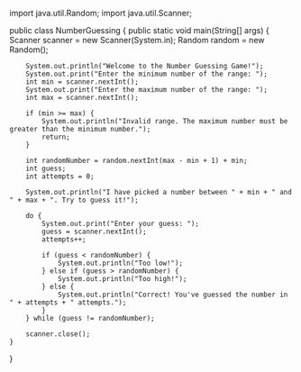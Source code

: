 import java.util.Random;
import java.util.Scanner;

public class NumberGuessing {
    public static void main(String[] args) {
        Scanner scanner = new Scanner(System.in);
        Random random = new Random();

        System.out.println("Welcome to the Number Guessing Game!");
        System.out.print("Enter the minimum number of the range: ");
        int min = scanner.nextInt();
        System.out.print("Enter the maximum number of the range: ");
        int max = scanner.nextInt();

        if (min >= max) {
            System.out.println("Invalid range. The maximum number must be greater than the minimum number.");
            return;
        }

        int randomNumber = random.nextInt(max - min + 1) + min;
        int guess;
        int attempts = 0;

        System.out.println("I have picked a number between " + min + " and " + max + ". Try to guess it!");

        do {
            System.out.print("Enter your guess: ");
            guess = scanner.nextInt();
            attempts++;

            if (guess < randomNumber) {
                System.out.println("Too low!");
            } else if (guess > randomNumber) {
                System.out.println("Too high!");
            } else {
                System.out.println("Correct! You've guessed the number in " + attempts + " attempts.");
            }
        } while (guess != randomNumber);

        scanner.close();
    }
}
